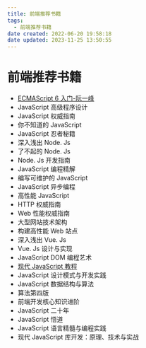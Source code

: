 ```yaml
---
title: 前端推荐书籍
tags:
  - 前端推荐书籍
date created: 2022-06-20 19:58:18
date updated: 2023-11-25 13:50:55
---
```


# 前端推荐书籍

- [ECMAScript 6 入门-阮一峰](https://es6.ruanyifeng.com/)
- JavaScript 高级程序设计
- JavaScript 权威指南
- 你不知道的 JavaScript
- JavaScript 忍者秘籍
- 深入浅出 Node. Js
- 了不起的 Node. Js
- Node. Js 开发指南
- JavaScript 编程精解
- 编写可维护的 JavaScript
- JavaScript 异步编程
- 高性能 JavaScript
- HTTP 权威指南
- Web 性能权威指南
- 大型网站技术架构
- 构建高性能 Web 站点
- 深入浅出 Vue. Js
- Vue. Js 设计与实现
- JavaScript DOM 编程艺术
- [现代 JavaScript 教程](https://zh.javascript.info/)
- JavaScript 设计模式与开发实践
- JavaScript 数据结构与算法
- 算法第四版
- 前端开发核心知识进阶
- JavaScript 二十年
- JavaScript 悟道
- JavaScript 语言精髓与编程实践
- 现代 JavaScript 库开发：原理、技术与实战
